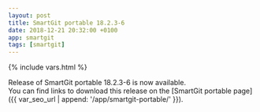 ```yaml
---
layout: post
title: SmartGit portable 18.2.3-6
date: 2018-12-21 20:32:00 +0100
app: smartgit
tags: [smartgit]
---
```

{% include vars.html %}

Release of SmartGit portable 18.2.3-6 is now available.<br />
You can find links to download this release on the [SmartGit portable page]({{ var_seo_url | append: '/app/smartgit-portable/' }}).